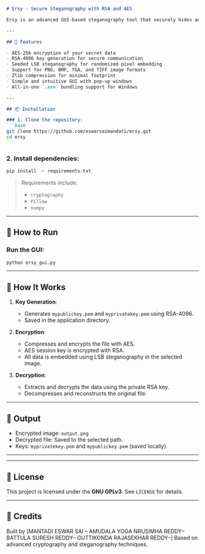 ````markdown
# Ersy - Secure Steganography with RSA and AES

Ersy is an advanced GUI-based steganography tool that securely hides and extracts encrypted files within image files. It combines **AES-256** for fast encryption and **RSA-4096** for secure key exchange, along with **seeded LSB steganography** for undetectable data embedding.

---

## 🔐 Features

- AES-256 encryption of your secret data
- RSA-4096 key generation for secure communication
- Seeded LSB steganography for randomized pixel embedding
- Support for PNG, BMP, TGA, and TIFF image formats
- Zlib compression for minimal footprint
- Simple and intuitive GUI with pop-up windows
- All-in-one `.exe` bundling support for Windows

---

## 📦 Installation

### 1. Clone the repository:
```bash
git clone https://github.com/eswarsaimandati/ersy.git
cd ersy
```
````

### 2. Install dependencies:

```bash
pip install -r requirements.txt
```

> Requirements include:
>
> * `cryptography`
> * `Pillow`
> * `numpy`

---

## 🚀 How to Run

### Run the GUI:

```bash
python ersy_gui.py
```



---

## 🧩 How It Works

1. **Key Generation**:

   * Generates `mypublickey.pem` and `myprivatekey.pem` using RSA-4096.
   * Saved in the application directory.

2. **Encryption**:

   * Compresses and encrypts the file with AES.
   * AES session key is encrypted with RSA.
   * All data is embedded using LSB steganography in the selected image.

3. **Decryption**:

   * Extracts and decrypts the data using the private RSA key.
   * Decompresses and reconstructs the original file.

---

## 📁 Output

* Encrypted image: `output.png`
* Decrypted file: Saved to the selected path.
* Keys: `myprivatekey.pem` and `mypublickey.pem` (saved locally).

---



---

## 📜 License

This project is licensed under the **GNU GPLv3**. See `LICENSE` for details.

---

## 🙌 Credits

Built by \[MANTADI ESWAR SAI – 
AMUDALA YOGA NRUSIMHA REDDY– 
BATTULA SURESH REDDY– 
GUTTIKONDA RAJASEKHAR REDDY–]
Based on advanced cryptography and steganography techniques.

```


```
